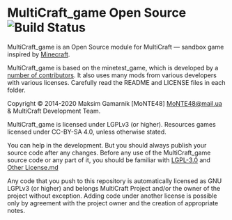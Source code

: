 MultiCraft_game Open Source ![Build Status](https://github.com/MultiCraft/MultiCraft_game/workflows/build/badge.svg)
===========================

MultiCraft_game is an Open Source module for MultiCraft ― sandbox game inspired by [Minecraft](https://minecraft.net/).

MultiCraft_game is based on the minetest_game, which is developed by a [number of contributors](https://github.com/minetest/minetest_game/graphs/contributors).
It also uses many mods from various developers with various licenses. Carefully read the README and LICENSE files in each folder.

Copyright © 2014-2020 Maksim Gamarnik [MoNTE48] <MoNTE48@mail.ua> & MultiCraft Development Team.

MultiCraft_game is licensed under LGPLv3 (or higher). Resources games licensed under CC-BY-SA 4.0, unless otherwise stated.

You can help in the development. But you should always publish your source code after any changes.
Before any use of the MultiCraft_game source code or any part of it, you should be familiar with [LGPL-3.0](doc/LGPL-3.0.md) and [Other License.md](doc/License.txt)

Any code that you push to this repository is automatically licensed as GNU LGPLv3 (or higher) and belongs MultiCraft Project and/or the owner of the project without exception.
Adding code under another license is possible only by agreement with the project owner and the creation of appropriate notes.
